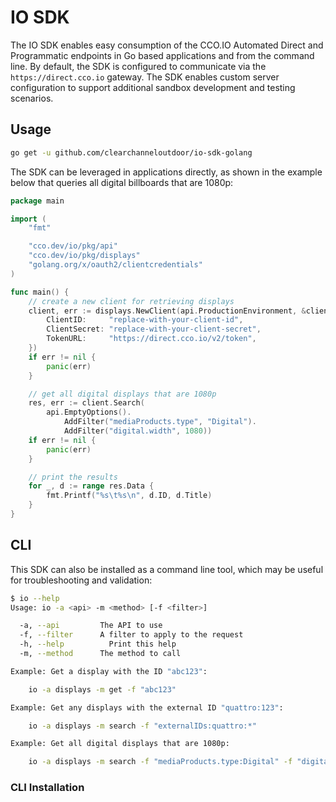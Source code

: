# IO SDK

The IO SDK enables easy consumption of the CCO.IO Automated Direct and Programmatic endpoints in Go based applications and from the command line. By default, the SDK is configured to communicate via the `https://direct.cco.io` gateway. The SDK enables custom server configuration to support additional sandbox development and testing scenarios.

## Usage

```bash
go get -u github.com/clearchanneloutdoor/io-sdk-golang
```

The SDK can be leveraged in applications directly, as shown in the example below that queries all digital billboards that are 1080p:

```go
package main

import (
	"fmt"

	"cco.dev/io/pkg/api"
	"cco.dev/io/pkg/displays"
	"golang.org/x/oauth2/clientcredentials"
)

func main() {
	// create a new client for retrieving displays
	client, err := displays.NewClient(api.ProductionEnvironment, &clientcredentials.Config{
		ClientID:     "replace-with-your-client-id",
		ClientSecret: "replace-with-your-client-secret",
		TokenURL:     "https://direct.cco.io/v2/token",
	})
	if err != nil {
		panic(err)
	}

	// get all digital displays that are 1080p
	res, err := client.Search(
		api.EmptyOptions().
			AddFilter("mediaProducts.type", "Digital").
			AddFilter("digital.width", 1080))
	if err != nil {
		panic(err)
	}

	// print the results
	for _, d := range res.Data {
		fmt.Printf("%s\t%s\n", d.ID, d.Title)
	}
}
```

## CLI

This SDK can also be installed as a command line tool, which may be useful for troubleshooting and validation:

```bash
$ io --help
Usage: io -a <api> -m <method> [-f <filter>]

  -a, --api	        The API to use
  -f, --filter	    A filter to apply to the request
  -h, --help	      Print this help
  -m, --method	    The method to call

Example: Get a display with the ID "abc123":

	io -a displays -m get -f "abc123"

Example: Get any displays with the external ID "quattro:123":

	io -a displays -m search -f "externalIDs:quattro:*"

Example: Get all digital displays that are 1080p:

	io -a displays -m search -f "mediaProducts.type:Digital" -f "digital.width:1080"
```

### CLI Installation

